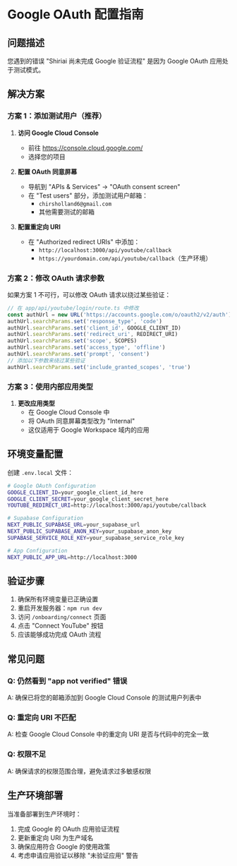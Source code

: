 # Google OAuth 配置指南

## 问题描述
您遇到的错误 "Shiriai 尚未完成 Google 验证流程" 是因为 Google OAuth 应用处于测试模式。

## 解决方案

### 方案 1：添加测试用户（推荐）

1. **访问 Google Cloud Console**
   - 前往 https://console.cloud.google.com/
   - 选择您的项目

2. **配置 OAuth 同意屏幕**
   - 导航到 "APIs & Services" → "OAuth consent screen"
   - 在 "Test users" 部分，添加测试用户邮箱：
     - `chirsholland6@gmail.com`
     - 其他需要测试的邮箱

3. **配置重定向 URI**
   - 在 "Authorized redirect URIs" 中添加：
     - `http://localhost:3000/api/youtube/callback`
     - `https://yourdomain.com/api/youtube/callback`（生产环境）

### 方案 2：修改 OAuth 请求参数

如果方案 1 不可行，可以修改 OAuth 请求以绕过某些验证：

```typescript
// 在 app/api/youtube/login/route.ts 中修改
const authUrl = new URL('https://accounts.google.com/o/oauth2/v2/auth')
authUrl.searchParams.set('response_type', 'code')
authUrl.searchParams.set('client_id', GOOGLE_CLIENT_ID)
authUrl.searchParams.set('redirect_uri', REDIRECT_URI)
authUrl.searchParams.set('scope', SCOPES)
authUrl.searchParams.set('access_type', 'offline')
authUrl.searchParams.set('prompt', 'consent')
// 添加以下参数来绕过某些验证
authUrl.searchParams.set('include_granted_scopes', 'true')
```

### 方案 3：使用内部应用类型

1. **更改应用类型**
   - 在 Google Cloud Console 中
   - 将 OAuth 同意屏幕类型改为 "Internal"
   - 这仅适用于 Google Workspace 域内的应用

## 环境变量配置

创建 `.env.local` 文件：

```bash
# Google OAuth Configuration
GOOGLE_CLIENT_ID=your_google_client_id_here
GOOGLE_CLIENT_SECRET=your_google_client_secret_here
YOUTUBE_REDIRECT_URI=http://localhost:3000/api/youtube/callback

# Supabase Configuration
NEXT_PUBLIC_SUPABASE_URL=your_supabase_url
NEXT_PUBLIC_SUPABASE_ANON_KEY=your_supabase_anon_key
SUPABASE_SERVICE_ROLE_KEY=your_supabase_service_role_key

# App Configuration
NEXT_PUBLIC_APP_URL=http://localhost:3000
```

## 验证步骤

1. 确保所有环境变量已正确设置
2. 重启开发服务器：`npm run dev`
3. 访问 `/onboarding/connect` 页面
4. 点击 "Connect YouTube" 按钮
5. 应该能够成功完成 OAuth 流程

## 常见问题

### Q: 仍然看到 "app not verified" 错误
A: 确保已将您的邮箱添加到 Google Cloud Console 的测试用户列表中

### Q: 重定向 URI 不匹配
A: 检查 Google Cloud Console 中的重定向 URI 是否与代码中的完全一致

### Q: 权限不足
A: 确保请求的权限范围合理，避免请求过多敏感权限

## 生产环境部署

当准备部署到生产环境时：

1. 完成 Google 的 OAuth 应用验证流程
2. 更新重定向 URI 为生产域名
3. 确保应用符合 Google 的使用政策
4. 考虑申请应用验证以移除 "未验证应用" 警告

